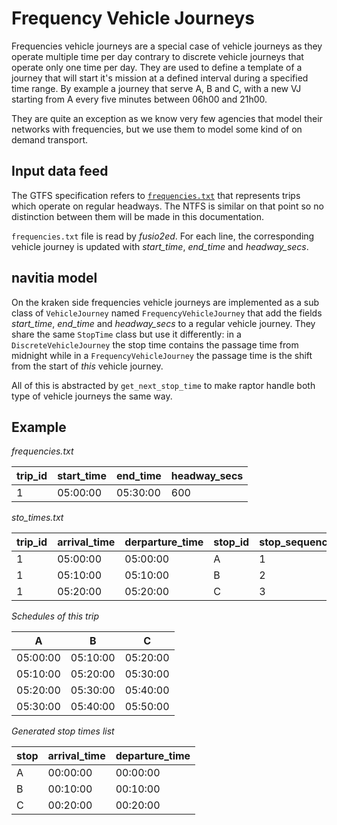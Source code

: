 # Frequency Vehicle Journeys

Frequencies vehicle journeys are a special case of vehicle journeys as they operate multiple time per day
contrary to discrete vehicle journeys that operate only one time per day.
They are used to define a template of a journey that will start it's mission at a defined interval during a
specified time range.
By example a journey that serve A, B and C, with a new VJ starting from A every five minutes between 06h00 and
21h00.

They are quite an exception as we know very few agencies that model their networks with frequencies, but we use
them to model some kind of on demand transport.

## Input data feed

The GTFS specification refers to [`frequencies.txt`](https://gtfs.org/reference/static#frequenciestxt)
that represents trips which operate on regular headways. The NTFS is similar on that point so no distinction
between them will be made in this documentation.

`frequencies.txt` file is read by *fusio2ed*. For each line, the corresponding vehicle journey is updated with
*start_time*, *end_time* and *headway_secs*.

## navitia model

On the kraken side frequencies vehicle journeys are implemented as a sub class of `VehicleJourney` named
`FrequencyVehicleJourney` that add the fields *start_time*, *end_time* and *headway_secs* to a regular vehicle
journey. They share the same `StopTime` class but use it differently: in a `DiscreteVehicleJourney` the stop
time contains the passage time from midnight while in a `FrequencyVehicleJourney` the passage time is the shift
from the start of *this* vehicle journey.

All of this is abstracted by `get_next_stop_time` to make raptor handle both type of vehicle journeys the same
way.

## Example

*frequencies.txt*

| trip_id | start_time | end_time | headway_secs |
| ------- | ---------- | -------- | ------------ |
| 1       | 05:00:00   | 05:30:00 | 600          |


*sto_times.txt*

| trip_id | arrival_time | derparture_time | stop_id | stop_sequence |
| ------- | ------------ | --------------- | ------- | ------------- |
| 1       | 05:00:00     | 05:00:00        | A       | 1             |
| 1       | 05:10:00     | 05:10:00        | B       | 2             |
| 1       | 05:20:00     | 05:20:00        | C       | 3             |

*Schedules of this trip*

|     A    |    B     |    C     |
| -------- | -------- | -------- |
| 05:00:00 | 05:10:00 | 05:20:00 |
| 05:10:00 | 05:20:00 | 05:30:00 |
| 05:20:00 | 05:30:00 | 05:40:00 |
| 05:30:00 | 05:40:00 | 05:50:00 |


*Generated stop times list*

| stop | arrival_time | departure_time |
| ---- | ------------ | -------------- |
| A    | 00:00:00     | 00:00:00       |
| B    | 00:10:00     | 00:10:00       |
| C    | 00:20:00     | 00:20:00       |

